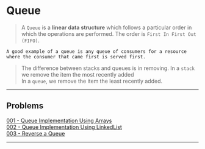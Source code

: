 # Queue

>   A ```Queue``` is a **linear data structure** which follows a particular order in which the operations are performed. The order is ```First In First Out (FIFO)```.

> 
    A good example of a queue is any queue of consumers for a resource where the consumer that came first is served first.

>   The difference between stacks and queues is in removing. In a ```stack``` we remove the item the most recently added <br> In a ```queue```, we remove the item the least recently added.

---

## Problems
[001 - Queue Implementation Using Arrays](./code/001-Queue-Impl-Array.cpp)<br>
[002 - Queue Implementation Using LinkedList](./code/002-Queue-Impl-LinkedList.cpp)<br>
[003 - Reverse a Queue](./code/003-Reverse-Queue.cpp)<br>

---